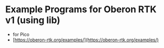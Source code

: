 # Example Programs for Oberon RTK v1 (using lib)

* for Pico
* [https://oberon-rtk.org/examples/](https://oberon-rtk.org/examples/)
